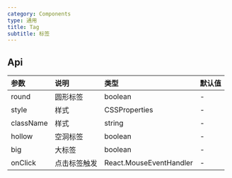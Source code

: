 ```yaml
---
category: Components
type: 通用
title: Tag
subtitle: 标签
---
```


## Api

| 参数             | 说明                   | 类型              | 默认值   |
| :--------------- | :--------------------- | :---------------- | :------- |
| round         | 圆形标签            | boolean | - |
| style            | 样式                   | CSSProperties     | -        |
| className        | 样式                   | string            | -        |
| hollow     | 空洞标签     | boolean     | -        |
| big | 大标签     | boolean            | -        |
| onClick        | 点击标签触发 | React.MouseEventHandler<HTMLElement>     | -        |
